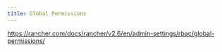 ```yaml
---
title: Global Permissions
---
```


https://rancher.com/docs/rancher/v2.6/en/admin-settings/rbac/global-permissions/